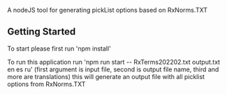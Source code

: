 A nodeJS tool for generating pickList options based on RxNorms.TXT

## Getting Started

To start please first run 'npm install'

To run this application run  'npm run start  -- RxTerms202202.txt output.txt en es ru' (first argument is input file, second is output file name, third and more are translations) this will generate an
output file with all picklist options from RxNorms.TXT